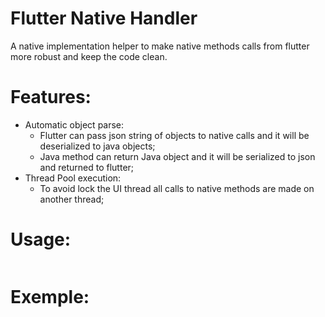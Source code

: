 # Flutter Native Handler
A native implementation helper to make native methods calls from flutter more robust and keep the code clean.

# Features:
* Automatic object parse: 
  * Flutter can pass json string of objects to native calls and it will be deserialized to java objects;
  * Java method can return Java object and it will be serialized to json and returned to flutter;
* Thread Pool execution:
  * To avoid lock the UI thread all calls to native methods are made on another thread;

# Usage:
```java

```


# Exemple: 
```java

```
